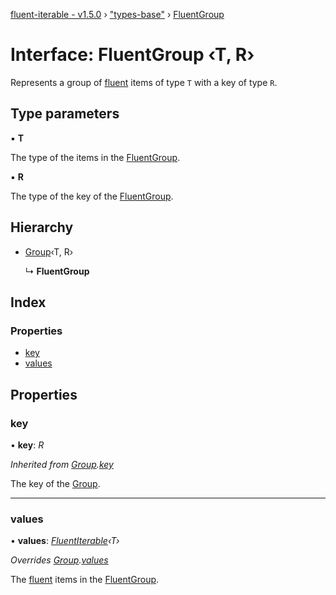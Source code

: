 [fluent-iterable - v1.5.0](../README.md) › ["types-base"](../modules/_types_base_.md) › [FluentGroup](_types_base_.fluentgroup.md)

# Interface: FluentGroup ‹**T, R**›

Represents a group of [fluent](../modules/_fluent_.md#fluent) items of type `T` with a key of type `R`.

## Type parameters

▪ **T**

The type of the items in the [FluentGroup](_types_base_.fluentgroup.md).

▪ **R**

The type of the key of the [FluentGroup](_types_base_.fluentgroup.md).

## Hierarchy

* [Group](_types_base_.group.md)‹T, R›

  ↳ **FluentGroup**

## Index

### Properties

* [key](_types_base_.fluentgroup.md#key)
* [values](_types_base_.fluentgroup.md#values)

## Properties

###  key

• **key**: *R*

*Inherited from [Group](_types_base_.group.md).[key](_types_base_.group.md#key)*

The key of the [Group](_types_base_.group.md).

___

###  values

• **values**: *[FluentIterable](_types_.fluentiterable.md)‹T›*

*Overrides [Group](_types_base_.group.md).[values](_types_base_.group.md#values)*

The [fluent](../modules/_fluent_.md#fluent) items in the [FluentGroup](_types_base_.fluentgroup.md).
